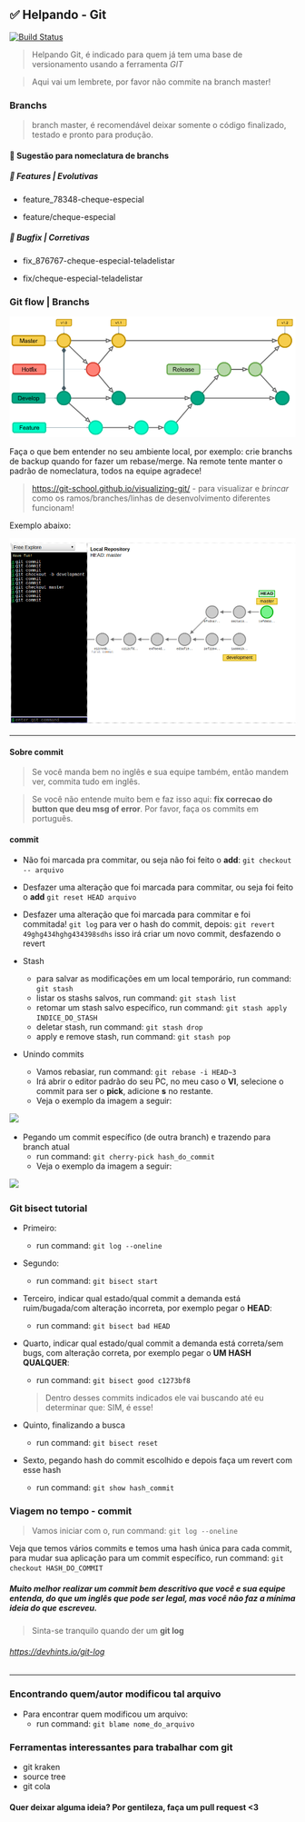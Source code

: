 ## ✅️ Helpando - Git

[![Build Status](https://travis-ci.org/joemccann/dillinger.svg?branch=master)](https://travis-ci.org/joemccann/dillinger)

> Helpando Git, é indicado para quem já tem uma base de versionamento usando a ferramenta _GIT_

> Aqui vai um lembrete, por favor não commite na branch master!

### Branchs 

> branch master, é recomendável deixar somente o código finalizado, testado e pronto para produção.

####  🎩 Sugestão para nomeclatura de branchs

##### 🎩 Features | Evolutivas
- feature_78348-cheque-especial

- feature/cheque-especial

##### 🎩  Bugfix | Corretivas
- fix_876767-cheque-especial-teladelistar

- fix/cheque-especial-teladelistar

### Git flow | Branchs

![](/gitflow.png)

Faça o que bem entender no seu ambiente local, por exemplo: crie branchs de backup quando for fazer um rebase/merge. Na remote tente manter o padrão de nomeclatura, todos na equipe agradece!

> https://git-school.github.io/visualizing-git/ - para visualizar e _brincar_ como os ramos/branches/linhas de desenvolvimento diferentes funcionam!

Exemplo abaixo:

![](/visualbranches.png)

---

#### Sobre commit
> Se você manda bem no inglês e sua equipe também, então mandem ver, commita tudo em inglês.

> Se você não entende muito bem e faz isso aqui: **fix correcao do button que deu msg of error**. Por favor, faça os commits em português.

#### commit
- Não foi marcada pra commitar, ou seja não foi feito o **add**:
```git checkout -- arquivo```


- Desfazer uma alteração que foi marcada para commitar, ou seja foi feito o **add**
```git reset HEAD arquivo```


- Desfazer uma alteração que foi marcada para commitar e foi commitada!
```git log``` para ver o hash do commit, depois:
```git revert 49ghg434hghg434398sdhs``` isso irá criar um novo commit, desfazendo o revert


- Stash
  * para salvar as modificações em um local temporário, run command: ```git stash```
  * listar os stashs salvos, run command: ```git stash list```
  * retomar um stash salvo específico, run command: ```git stash apply INDICE_DO_STASH```
  * deletar stash, run command: ```git stash drop```
  * apply e remove stash, run command: ```git stash pop```
  
- Unindo commits
  * Vamos rebasiar, run command: ```git rebase -i HEAD~3```
  * Irá abrir o editor padrão do seu PC, no meu caso o **VI**, selecione o commit para ser o __pick__, adicione __s__ no restante.
  * Veja o exemplo da imagem a seguir:
  
![](/rebasei.png)  
  
- Pegando um commit específico (de outra branch) e trazendo para branch atual
  * run command: ```git cherry-pick hash_do_commit```
  * Veja o exemplo da imagem a seguir:
  
![](/cherrypick.png)

### Git bisect tutorial

- Primeiro: 
  * run command: ```git log --oneline```
- Segundo: 
  * run command: ```git bisect start```
- Terceiro, indicar qual estado/qual commit a demanda está ruim/bugada/com alteração incorreta, por exemplo pegar o **HEAD**: 
  * run command: ```git bisect bad HEAD```
- Quarto, indicar qual estado/qual commit a demanda está correta/sem bugs, com alteração correta, por exemplo pegar o **UM HASH QUALQUER**: 
  * run command: ```git bisect good c1273bf8```  
  
  > Dentro desses commits indicados ele vai buscando até eu determinar que: SIM, é esse!

- Quinto, finalizando a busca 
  * run command: ```git bisect reset```

- Sexto, pegando hash do commit escolhido e depois faça um revert com esse hash
  * run command: ```git show hash_commit```
  
### Viagem no tempo - commit
> Vamos iniciar com o, run command: ```git log --oneline```

Veja que temos vários commits e temos uma hash única para cada commit, para mudar sua aplicação para um commit específico, run command: ```git checkout HASH_DO_COMMIT```

##### Muito melhor realizar um commit bem descritivo que você e sua equipe entenda, do que um inglês que pode ser legal, mas você não faz a mínima ideia do que escreveu.

> Sinta-se tranquilo quando der um **git log**
 
###### https://devhints.io/git-log
---

### Encontrando quem/autor modificou tal arquivo 

- Para encontrar quem modificou um arquivo: 
  * run command: ```git blame nome_do_arquivo```

### Ferramentas interessantes para trabalhar com git

- git kraken 
- source tree
- git cola

#### Quer deixar alguma ideia? Por gentileza, faça um pull request <3
